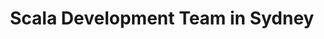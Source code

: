 ---
title: Scala Development Team in Sydney
permalink: /landings/scala-developer-sydney
technology: Scala
location: Sydney
---